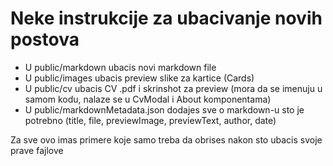 # Neke instrukcije za ubacivanje novih postova

 - U public/markdown ubacis novi markdown file
 - U public/images ubacis preview slike za kartice (Cards)
 - U public/cv ubacis CV .pdf i skrinshot za preview (mora da se imenuju u samom kodu, nalaze se u CvModal i About komponentama)
 - U public/markdownMetadata.json dodajes sve o markdown-u sto je potrebno (title, file, previewImage, previewText, author, date)

 Za sve ovo imas primere koje samo treba da obrises nakon sto ubacis svoje prave fajlove